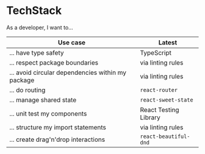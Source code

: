 # TechStack

As a developer, I want to...

| Use case                                          | Latest                |
| ------------------------------------------------- | --------------------- |
| ... have type safety                              | TypeScript            |
| ... respect package boundaries                    | via linting rules     |
| ... avoid circular dependencies within my package | via linting rules     |
| ... do routing                                    | `react-router`        |
| ... manage shared state                           | `react-sweet-state`   |
| ... unit test my components                       | React Testing Library |
| ... structure my import statements                | via linting rules     |
| ... create drag'n'drop interactions               | `react-beautiful-dnd` |
